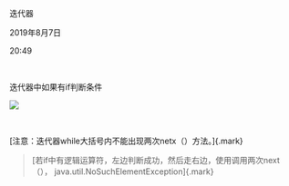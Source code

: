 迭代器

2019年8月7日

20:49

 

迭代器中如果有if判断条件

![](044_迭代器_000.png)

 

[注意：迭代器while大括号内不能出现两次netx（）方法。]{.mark}

> [若if中有逻辑运算符，左边判断成功，然后走右边，使用调用两次next（）， java.util.NoSuchElementException]{.mark}
